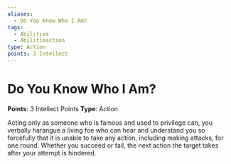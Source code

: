 ```yaml
---
aliases:
  - Do You Know Who I Am?
tags:
  - Abilities
  - Abilitiesction
type: Action
points: 3 Intellect
---
```


# Do You Know Who I Am?

**Points**: 3 Intellect Points
**Type**: Action

Acting only as someone who is famous and used to privilege can, you verbally harangue a living foe who can hear and understand you so forcefully that it is unable to take any action, including making attacks, for one round. Whether you succeed or fail, the next action the target takes after your attempt is hindered.
